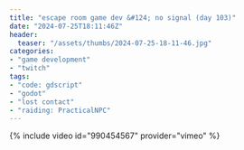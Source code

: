 ```yaml
---
title: "escape room game dev &#124; no signal (day 103)"
date: "2024-07-25T18:11:46Z"
header:
  teaser: "/assets/thumbs/2024-07-25-18-11-46.jpg"
categories:
- "game development"
- "twitch"
tags:
- "code: gdscript"
- "godot"
- "lost contact"
- "raiding: PracticalNPC"
---
```

{% include video id="990454567" provider="vimeo" %}
